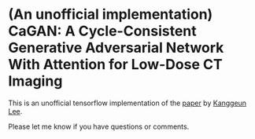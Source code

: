 # (An unofficial implementation) CaGAN: A Cycle-Consistent Generative Adversarial Network With Attention for Low-Dose CT Imaging #
This is an unofficial tensorflow implementation of the [paper](https://ieeexplore.ieee.org/document/9154550) by [Kanggeun Lee](https://scholar.google.com/citations?hl=ko&user=OvRs1iwAAAAJ).

Please let me know if you have questions or comments. 
